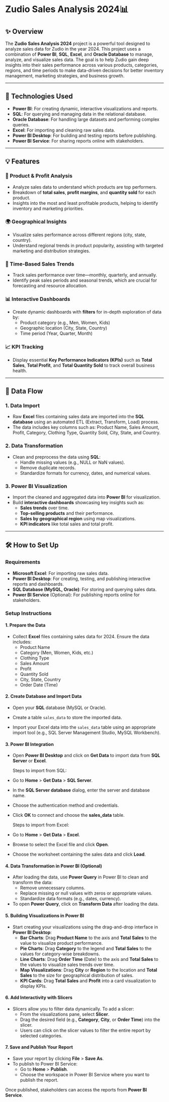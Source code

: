 # Zudio Sales Analysis 2024📊



## ✨ Overview

The **Zudio Sales Analysis 2024** project is a powerful tool designed to analyze sales data for Zudio in the year 2024. This project uses a combination of **Power BI**, **SQL**, **Excel**, and **Oracle Database** to manage, analyze, and visualize sales data. The goal is to help Zudio gain deep insights into their sales performance across various products, categories, regions, and time periods to make data-driven decisions for better inventory management, marketing strategies, and business growth.

---

## 🚀 Technologies Used

- **Power BI**: For creating dynamic, interactive visualizations and reports.
- **SQL**: For querying and managing data in the relational database.
- **Oracle Database**: For handling large datasets and performing complex queries.
- **Excel**: For importing and cleaning raw sales data.
- **Power BI Desktop**: For building and testing reports before publishing.
- **Power BI Service**: For sharing reports online with stakeholders.

---

## 💡 Features

### 🔎 Product & Profit Analysis
- Analyze sales data to understand which products are top performers.
- Breakdown of **total sales**, **profit margins**, and **quantity sold** for each product.
- Insights into the most and least profitable products, helping to identify inventory and marketing priorities.

### 🌍 Geographical Insights
- Visualize sales performance across different regions (city, state, country).
- Understand regional trends in product popularity, assisting with targeted marketing and distribution strategies.

### 📅 Time-Based Sales Trends
- Track sales performance over time—monthly, quarterly, and annually.
- Identify peak sales periods and seasonal trends, which are crucial for forecasting and resource allocation.

### 📊 Interactive Dashboards
- Create dynamic dashboards with **filters** for in-depth exploration of data by:
  - Product category (e.g., Men, Women, Kids)
  - Geographic location (City, State, Country)
  - Time period (Year, Quarter, Month)
  
### 📈 KPI Tracking
- Display essential **Key Performance Indicators (KPIs)** such as **Total Sales**, **Total Profit**, and **Total Quantity Sold** to track overall business health.

---

## 🔄 Data Flow

### 1. **Data Import**
   - Raw **Excel** files containing sales data are imported into the **SQL database** using an automated ETL (Extract, Transform, Load) process.
   - The data includes key columns such as: Product Name, Sales Amount, Profit, Category, Clothing Type, Quantity Sold, City, State, and Country.

### 2. **Data Transformation**
   - Clean and preprocess the data using **SQL**:
     - Handle missing values (e.g., NULL or NaN values).
     - Remove duplicate records.
     - Standardize formats for currency, dates, and numerical values.

### 3. **Power BI Visualization**
   - Import the cleaned and aggregated data into **Power BI** for visualization.
   - Build **interactive dashboards** showcasing key insights such as:
     - **Sales trends** over time.
     - **Top-selling products** and their performance.
     - **Sales by geographical region** using map visualizations.
     - **KPI indicators** like total sales and total profit.

---

## 🛠️ How to Set Up

### Requirements

- **Microsoft Excel**: For importing raw sales data.
- **Power BI Desktop**: For creating, testing, and publishing interactive reports and dashboards.
- **SQL Database (MySQL, Oracle)**: For storing and querying sales data.
- **Power BI Service** (Optional): For publishing reports online for stakeholders.

### Setup Instructions

#### 1. **Prepare the Data**
   - Collect **Excel** files containing sales data for 2024. Ensure the data includes:
     - Product Name
     - Category (Men, Women, Kids, etc.)
     - Clothing Type
     - Sales Amount
     - Profit
     - Quantity Sold
     - City, State, Country
     - Order Date (Time)

#### 2. **Create Database and Import Data**
   - Open your **SQL** database (MySQL or Oracle).
   - Create a table `sales_data` to store the imported data.

   - Import your Excel data into the `sales_data` table using an appropriate import tool (e.g., SQL Server Management Studio, MySQL Workbench).

#### 3. **Power BI Integration**
   - Open **Power BI Desktop** and click on **Get Data** to import data from **SQL Server** or **Excel**.
   
     Steps to import from SQL:
   - Go to **Home** > **Get Data** > **SQL Server**.
   - In the **SQL Server database** dialog, enter the server and database name.
   - Choose the authentication method and credentials.
   - Click **OK** to connect and choose the **sales_data** table.

     Steps to import from Excel:
   - Go to **Home** > **Get Data** > **Excel**.
   - Browse to select the Excel file and click **Open**.
   - Choose the worksheet containing the sales data and click **Load**.

#### 4. **Data Transformation in Power BI (Optional)**
   - After loading the data, use **Power Query** in Power BI to clean and transform the data:
     - Remove unnecessary columns.
     - Replace missing or null values with zeros or appropriate values.
     - Standardize data formats (e.g., dates, currency).
   - To open **Power Query**, click on **Transform Data** after loading the data.

#### 5. **Building Visualizations in Power BI**

   - Start creating your visualizations using the drag-and-drop interface in **Power BI Desktop**:
     - **Bar Charts**: Drag **Product Name** to the axis and **Total Sales** to the value to visualize product performance.
     - **Pie Charts**: Drag **Category** to the legend and **Total Sales** to the values for category-wise breakdowns.
     - **Line Charts**: Drag **Order Time** (Date) to the axis and **Total Sales** to the values to visualize sales trends over time.
     - **Map Visualizations**: Drag **City** or **Region** to the location and **Total Sales** to the size for geographical distribution of sales.
     - **KPI Cards**: Drag **Total Sales** and **Profit** into a card visualization to display KPIs.

#### 6. **Add Interactivity with Slicers**
   - Slicers allow you to filter data dynamically. To add a slicer:
     - From the visualizations pane, select **Slicer**.
     - Drag the desired field (e.g., **Category**, **City**, or **Order Time**) into the slicer.
     - Users can click on the slicer values to filter the entire report by selected categories.

#### 7. **Save and Publish Your Report**
   - Save your report by clicking **File** > **Save As**.
   - To publish to Power BI Service:
     - Go to **Home** > **Publish**.
     - Choose the workspace in Power BI Service where you want to publish the report.
   
  Once published, stakeholders can access the reports from **Power BI Service**.


